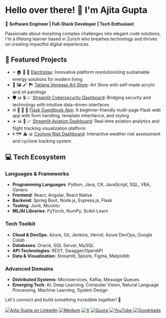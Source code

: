 # Hello over there! 👋 I'm Ajita Gupta

🚀 **Software Engineer | Full-Stack Developer | Tech Enthusiast**

Passionate about morphing complex challenges into elegant code solutions, I'm a lifelong learner based in Zurich who breathes technology and thrives on creating impactful digital experiences. 

## 🌟 Featured Projects
- ⚡ 🏠 🔌 🌱 [Electristay](https://electristay.vercel.app/): Innovative platform revolutionizing sustainable energy solutions for modern living
- 🎨 🖼️ 🖌️ 🏞️ [Tatiana Venegas Art Store](https://github.com/ajitagupta/tatianasgallerie): Art Store with self-made acrylic and oil paintings
- 🛡️ 📊 🔒 📈 [Streamlit Cybersecurity Dashboard](https://github.com/ajitagupta/streamlit-cybersecurity-dashboard): Bridging security and technology with intuitive data-driven interfaces
- 🌐 💬 📝 📘 [Flask Guestbook App](https://github.com/ajitagupta/flask-guestbook): A beginner-friendly multi-page Flask web app with form handling, template inheritance, and styling
- ✈️ 📊 🛫 📈 [Streamlit Aviation Dashboard](https://github.com/ajitagupta/streamlit-aviation-dashboard): Real-time aviation analytics and flight tracking visualization platform
- 🌀 🗺️ ⚠️ 📊 [Cyclone Risk Dashboard](https://github.com/ajitagupta/cyclone-risk-dashboard): Interactive weather risk assessment and cyclone tracking system


## 💻 Tech Ecosystem

### Languages & Frameworks
- **Programming Languages**: Python, Java, C#, JavaScript, SQL, VBA, Genero
- **Frontend**: React, Angular, React Native
- **Backend**: Spring Boot, Node.js, Express.js, Flask
- **Testing**: Junit, Mockito
- **ML/AI Libraries**: PyTorch, NumPy, Scikit-Learn

### Tech Toolkit
- **Cloud & DevOps**: Azure, Git, Jenkins, Vercel, Azure DevOps, Google Colab
- **Databases**: Oracle, SQL Server, MySQL
- **API Technologies**: REST, Swagger/OpenAPI
- **Data & Visualization**: Streamlit, Splunk, Figma, Matplotlib

### Advanced Domains
- **Distributed Systems**: Microservices, Kafka, Message Queues
- **Emerging Tech**: AI, Deep Learning, Computer Vision, Natural Language Processing, Machine Learning, System Design

Let's connect and build something incredible together! 🚀
<br><br>
[![Ajita Gupta on LinkedIn](https://img.shields.io/badge/LinkedIn-0077B5?style=for-the-badge&logo=linkedin&logoColor=white)](https://www.linkedin.com/in/ajita-gupta-430900109/)
[![Medium](https://img.shields.io/badge/Medium-12100E?style=for-the-badge&logo=medium&logoColor=white)](https://medium.com/@ajita-gupta)
[![X](https://img.shields.io/badge/X-%23000000.svg?style=for-the-badge&logo=X&logoColor=white)](https://x.com/AjitaOnX)
[![Quora](https://img.shields.io/badge/Quora-%23B92B27.svg?style=for-the-badge&logo=Quora&logoColor=white)](https://www.quora.com/profile/Ajita-Gupta-19)
[![YouTube](https://img.shields.io/badge/YouTube-red?style=for-the-badge&logo=youtube&logoColor=white)](https://www.youtube.com/@DerKleineProgrammierer)
[![Goodreads](https://img.shields.io/badge/Goodreads-372213?style=for-the-badge&logo=goodreads&logoColor=white)](https://www.goodreads.com/user/show/127390303-ajita-gupta)

<!--
**ajitagupta/ajitagupta** is a ✨ _special_ ✨ repository because its `README.md` (this file) appears on your GitHub profile.


More ideas up and about me:

- 🔭 I last wrote a [streamlit dashboard](https://github.com/ajitagupta/streamlit-cybersecurity-dashboard)
- 🌱 I’m currently learning azure, c#, .net
- 👯 I’m looking to collaborate on anything
- 🤔 I’m looking for help with the UI/UX design
- 💬 Ask me about Java, python, full-stack, computer science, linux
- 📫 How to reach me: LinkedIn
- 😄 Pronouns: she
- ⚡ Fun fact: I love to play
-->
